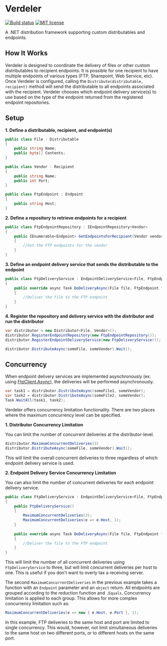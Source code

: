 # Verdeler

[![Build status](https://ci.appveyor.com/api/projects/status/bc2sduxl2rjwehyo?svg=true)](https://ci.appveyor.com/project/justinjstark/verdeler) [![MIT license](https://img.shields.io/github/license/justinjstark/verdeler.svg)](https://img.shields.io/github/license/justinjstark/verdeler.svg)

A .NET distribution framework supporting custom distributables and endpoints.

## How It Works

Verdeler is designed to coordinate the delivery of files or other custom distributables to recipient endpoints. It is possible for one recipient to have multiple endpoints of various types (FTP, Sharepoint, Web Service, etc). Once Verdeler is configured, calling the `Distribute(distributable, recipient)` method will send the distributable to all endpoints associated with the recipient. Verdeler chooses which endpoint delivery service(s) to use based on the type of the endpoint returned from the registered endpoint repositories.

## Setup

**1. Define a distributable, recipient, and endpoint(s)**

```C#
public class File : Distributable
{
    public string Name;
    public byte[] Contents;
}

public class Vendor : Recipient
{
    public string Name;
    public int Port;
}

public class FtpEndpoint : Endpoint
{
    public string Host;
}
```

**2. Define a repository to retrieve endpoints for a recipient**

```C#
public class FtpEndpointRepository : IEndpointRepository<Vendor>
{
    public IEnumerable<Endpoint> GetEndpointsForRecipient(Vendor vendor)
    {
        //Get the FTP endpoints for the vendor
    }
}
```

**3. Define an endpoint delivery service that sends the distributable to the endpoint**

```C#
public class FtpDeliveryService : EndpointDeliveryService<File, FtpEndpoint>
{
    public override async Task DoDeliveryAsync(File file, FtpEndpoint ftpEndpoint)
    {
        //Deliver the file to the FTP endpoint
    }
}
```

**4. Register the repository and delivery service with the distributor and run the distributor**

```C#
var distributor = new Distributor<File, Vendor>();
distributor.RegisterEndpointRepository(new FtpEndpointRepository());
distributor.RegisterEndpointDeliveryService(new FtpDeliveryService());

distributor.DistributeAsync(someFile, someVendor).Wait();
```

## Concurrency

When endpoint delivery services are implemented asynchronously (ex: using [FtpClient.Async](https://github.com/rkttu/System.Net.FtpClient.Async)), the deliveries will be performed asynchronously.

```C#
var task1 = distributor.DistributeAsync(someFile1, someVendor);
var task2 = distributor.DistributeAsync(someFile2, someVendor);
Task.WaitAll(task1, task2);
```

Verdeler offers concurrency limitation functionality. There are two places where the maximum concurrency level can be specified.

**1. Distributor Concurrency Limitation**

You can limit the number of concurrent deliveries at the distributor-level.

```C#
distributor.MaximumConcurrentDeliveries(3)
distributor.DistributeAsync(someFile, someVendor).Wait();
```

This will limit the overall concurrent deliveries to three regardless of which endpoint delivery service is used.

**2. Endpoint Delivery Service Concurrency Limitation**

You can also limit the number of concurrent deliveries for each endpoint delivery service.

```C#
public class FtpDeliveryService : EndpointDeliveryService<File, FtpEndpoint>
{
    public FtpDeliveryService()
    {
        MaximumConcurrentDeliveries(3);
        MaximumConcurrentDeliveries(e => e.Host, 1);
    }
    
    public override async Task DoDeliveryAsync(File file, FtpEndpoint ftpEndpoint)
    {
        //Deliver the file to the FTP endpoint
    }
}
```

This will limit the number of all concurrent deliveries using `FtpDeliveryService` to three, but will limit concurrent deliveries per host to one. This is useful if you don't want to overly tax a receiving server.

The second `MaximumConcurrentDeliveries` in the previous example takes a function with an `Endpoint` parameter and an `object` return. All endpoints are grouped according to the reduction function and `.Equals`. Concurrency limitation is applied to each group. This allows for more complex concurrency limitation such as:

```C#
MaximumConcurrentDeliveries(e => new { e.Host, e.Port }, 1);
```

In this example, FTP deliveries to the same host and port are limited to single concurrency. This would, however, not limit simultaneous deliveries to the same host on two different ports, or to different hosts on the same port.
